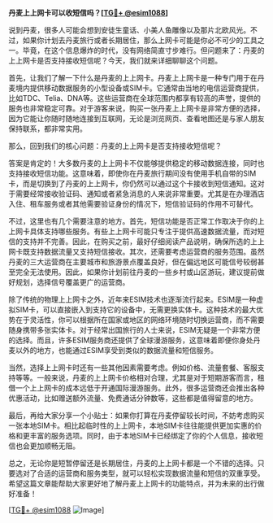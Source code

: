 **丹麦上上网卡可以收短信吗？[[TG💪+ @esim1088](https://t.me/s/esim1088)]**

说到丹麦，很多人可能会想到安徒生童话、小美人鱼雕像以及那片北欧风光。不过，如果你计划去丹麦旅行或者长期居住，那么上网卡可能是你必不可少的工具之一。毕竟，在这个信息爆炸的时代，没有网络简直寸步难行。但问题来了：丹麦的上上网卡是否支持接收短信呢？今天，我们就来详细聊聊这个问题。

首先，让我们了解一下什么是丹麦的上上网卡。丹麦上上网卡是一种专门用于在丹麦境内提供移动数据服务的小型设备或SIM卡。它通常由当地的电信运营商提供，比如TDC、Telia、DNA等。这些运营商在全球范围内都享有较高的声誉，提供的服务也非常稳定可靠。对于游客来说，购买一张丹麦上上网卡是非常方便的选择，因为它能让你随时随地连接到互联网，无论是浏览网页、查看地图还是与家人朋友保持联系，都非常实用。

那么，回到我们的核心问题：丹麦的上上网卡是否支持接收短信呢？

答案是肯定的！大多数丹麦的上上网卡不仅能够提供稳定的移动数据连接，同时也支持接收短信功能。这意味着，即使你在丹麦旅行期间没有使用手机自带的SIM卡，而是切换到了丹麦的上上网卡，你仍然可以通过这个卡接收到短信通知。这对于需要经常接收验证码、通知或者紧急消息的人来说非常重要。尤其是在办理酒店入住、租车服务或者其他需要验证身份的情况下，短信验证码的作用不可替代。

不过，这里也有几个需要注意的地方。首先，短信功能是否正常工作取决于你的上上网卡具体支持哪些服务。有些上上网卡可能只专注于提供高速数据流量，而对短信的支持并不完善。因此，在购买之前，最好仔细阅读产品说明，确保所选的上上网卡既支持数据流量又支持短信接收。其次，还需要考虑运营商的服务范围。虽然丹麦的三大运营商在主要城市和旅游景点覆盖良好，但在偏远地区可能信号较弱甚至完全无法使用。因此，如果你计划前往丹麦的一些乡村或山区游玩，建议提前做好规划，选择信号覆盖更广的运营商。

除了传统的物理上上网卡之外，近年来ESIM技术也逐渐流行起来。ESIM是一种虚拟SIM卡，可以直接嵌入到支持它的设备中，无需更换实体卡。这种技术的最大优势在于灵活性，你可以根据所在国家或地区的网络环境随时切换运营商，而不需要随身携带多张实体卡。对于经常出国旅行的人士来说，ESIM无疑是一个非常方便的选择。而且，许多ESIM服务商还提供了全球漫游服务，这意味着即便你身处丹麦以外的地方，也能通过ESIM享受到类似的数据流量和短信服务。

当然，选择上上网卡时还有一些其他因素需要考虑。例如价格、流量套餐、客服支持等等。一般来说，丹麦的上上网卡价格相对合理，尤其是对于短期游客而言，租借一个上上网卡的成本远低于开通国际漫游服务。此外，很多运营商还会推出各种优惠活动，比如赠送额外流量、免费通话分钟数等，这些都是值得留意的地方。

最后，再给大家分享一个小贴士：如果你打算在丹麦停留较长时间，不妨考虑购买一张本地SIM卡。相比起临时性的上上网卡，本地SIM卡往往能提供更加实惠的价格和更丰富的服务选项。同时，由于本地SIM卡已经绑定了你的个人信息，接收短信也会更加顺畅无阻。

总之，无论你是短暂停留还是长期居住，丹麦的上上网卡都是一个不错的选择。只要选对了合适的运营商和服务类型，就可以轻松实现数据流量和短信的双重享受。希望这篇文章能帮助大家更好地了解丹麦上上网卡的功能特点，并为未来的出行做好准备！

[[TG💪+ @esim1088](https://t.me/s/esim1088) ![Image](https://i.postimg.cc/4NQfJmqS/Snipaste-2025-05-13-00-14-12.png)]